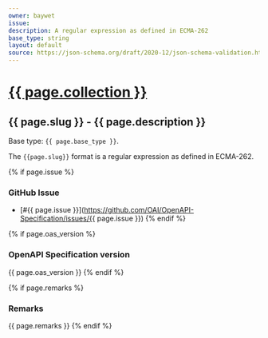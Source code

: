 ```yaml
---
owner: baywet
issue:
description: A regular expression as defined in ECMA-262
base_type: string
layout: default
source: https://json-schema.org/draft/2020-12/json-schema-validation.html#name-regex
---
```


# <a href="..">{{ page.collection }}</a>

## {{ page.slug }} - {{ page.description }}

Base type: `{{ page.base_type }}`.

The `{{page.slug}}` format is a regular expression as defined in ECMA-262.

{% if page.issue %}
### GitHub Issue

* [#{{ page.issue }}](https://github.com/OAI/OpenAPI-Specification/issues/{{ page.issue }})
{% endif %}

{% if page.oas_version %}
### OpenAPI Specification version

{{ page.oas_version }}
{% endif %}

{% if page.remarks %}
### Remarks

{{ page.remarks }}
{% endif %}
